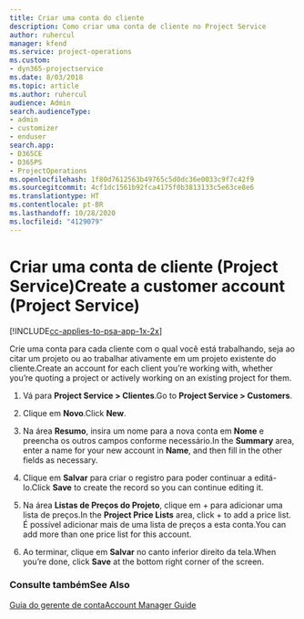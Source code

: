 ```yaml
---
title: Criar uma conta do cliente
description: Como criar uma conta de cliente no Project Service
author: ruhercul
manager: kfend
ms.service: project-operations
ms.custom:
- dyn365-projectservice
ms.date: 8/03/2018
ms.topic: article
ms.author: ruhercul
audience: Admin
search.audienceType:
- admin
- customizer
- enduser
search.app:
- D365CE
- D365PS
- ProjectOperations
ms.openlocfilehash: 1f80d7612563b49765c5d0dc36e0033c9f7c42f9
ms.sourcegitcommit: 4cf1dc1561b92fca4175f0b3813133c5e63ce8e6
ms.translationtype: HT
ms.contentlocale: pt-BR
ms.lasthandoff: 10/28/2020
ms.locfileid: "4129079"
---
```

# <a name="create-a-customer-account-project-service"></a><span data-ttu-id="cbaa7-103">Criar uma conta de cliente (Project Service)</span><span class="sxs-lookup"><span data-stu-id="cbaa7-103">Create a customer account (Project Service)</span></span>

[!INCLUDE[cc-applies-to-psa-app-1x-2x](../includes/cc-applies-to-psa-app-1x-2x.md)]

<span data-ttu-id="cbaa7-104">Crie uma conta para cada cliente com o qual você está trabalhando, seja ao citar um projeto ou ao trabalhar ativamente em um projeto existente do cliente.</span><span class="sxs-lookup"><span data-stu-id="cbaa7-104">Create an account for each client you’re working with, whether you’re quoting a project or actively working on an existing project for them.</span></span>  
  
1.  <span data-ttu-id="cbaa7-105">Vá para **Project Service > Clientes**.</span><span class="sxs-lookup"><span data-stu-id="cbaa7-105">Go to **Project Service > Customers**.</span></span>  
  
2.  <span data-ttu-id="cbaa7-106">Clique em **Novo**.</span><span class="sxs-lookup"><span data-stu-id="cbaa7-106">Click **New**.</span></span>  
  
3.  <span data-ttu-id="cbaa7-107">Na área **Resumo**, insira um nome para a nova conta em **Nome** e preencha os outros campos conforme necessário.</span><span class="sxs-lookup"><span data-stu-id="cbaa7-107">In the **Summary** area, enter a name for your new account in **Name**, and then fill in the other fields as necessary.</span></span>  
  
4.  <span data-ttu-id="cbaa7-108">Clique em **Salvar** para criar o registro para poder continuar a editá-lo.</span><span class="sxs-lookup"><span data-stu-id="cbaa7-108">Click **Save** to create the record so you can continue editing it.</span></span>  
  
5.  <span data-ttu-id="cbaa7-109">Na área **Listas de Preços do Projeto**, clique em + para adicionar uma lista de preços.</span><span class="sxs-lookup"><span data-stu-id="cbaa7-109">In the **Project Price Lists** area, click + to add a price list.</span></span> <span data-ttu-id="cbaa7-110">É possível adicionar mais de uma lista de preços a esta conta.</span><span class="sxs-lookup"><span data-stu-id="cbaa7-110">You can add more than one price list for this account.</span></span>  
  
6.  <span data-ttu-id="cbaa7-111">Ao terminar, clique em **Salvar** no canto inferior direito da tela.</span><span class="sxs-lookup"><span data-stu-id="cbaa7-111">When you’re done, click **Save** at the bottom right corner of the screen.</span></span>  
  
### <a name="see-also"></a><span data-ttu-id="cbaa7-112">Consulte também</span><span class="sxs-lookup"><span data-stu-id="cbaa7-112">See Also</span></span>  
 [<span data-ttu-id="cbaa7-113">Guia do gerente de conta</span><span class="sxs-lookup"><span data-stu-id="cbaa7-113">Account Manager Guide</span></span>](../psa/account-manager-guide.md)
